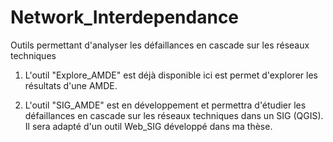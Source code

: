 # Network_Interdependance

Outils permettant d'analyser les défaillances en cascade sur les réseaux techniques

1) L'outil "Explore_AMDE" est déjà disponible ici est permet d'explorer les résultats d'une AMDE.

2) L'outil "SIG_AMDE" est en développement et permettra d'étudier les défaillances en cascade sur les réseaux techniques dans un SIG (QGIS). Il sera adapté d'un outil Web_SIG développé dans ma thèse.
